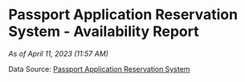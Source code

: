 # Passport Application Reservation System - Availability Report

*As of April 11, 2023 (11:57 AM)*

Data Source: [Passport Application Reservation System](https://eservices.immigration.gov.lk:8443/appointment/pages/reservationApplication.xhtml)